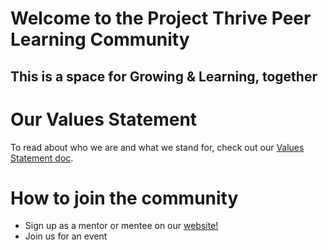 # Welcome to the Project Thrive Peer Learning Community
## This is a space for Growing & Learning, together

# Our Values Statement
To read about who we are and what we stand for, check out our [Values Statement doc](https://docs.google.com/presentation/d/173nT8Fx8hVVqlp1GiGWMfM0NkpOQVNTHsjvg9PHEcR0/edit#slide=id.g8c21d45731_0_0). 

# How to join the community
 - Sign up as a mentor or mentee on our [website!](https://foundation.offerzen.com/)
 - Join us for  an event 

